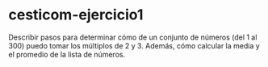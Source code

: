 # cesticom-ejercicio1
Describir pasos para determinar cómo de un conjunto de números (del 1 al 300) puedo tomar los múltiplos de 2 y 3. Además, cómo calcular la media y el promedio de la lista de números.
